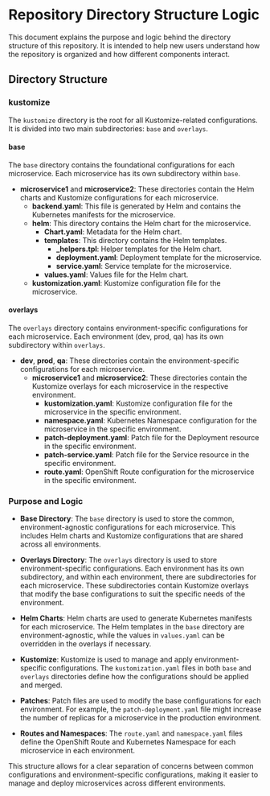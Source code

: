 # Repository Directory Structure Logic

This document explains the purpose and logic behind the directory structure of this repository. It is intended to help new users understand how the repository is organized and how different components interact.

## Directory Structure

### kustomize

The `kustomize` directory is the root for all Kustomize-related configurations. It is divided into two main subdirectories: `base` and `overlays`.

#### base

The `base` directory contains the foundational configurations for each microservice. Each microservice has its own subdirectory within `base`.

- **microservice1** and **microservice2**: These directories contain the Helm charts and Kustomize configurations for each microservice.
  - **backend.yaml**: This file is generated by Helm and contains the Kubernetes manifests for the microservice.
  - **helm**: This directory contains the Helm chart for the microservice.
    - **Chart.yaml**: Metadata for the Helm chart.
    - **templates**: This directory contains the Helm templates.
      - **_helpers.tpl**: Helper templates for the Helm chart.
      - **deployment.yaml**: Deployment template for the microservice.
      - **service.yaml**: Service template for the microservice.
    - **values.yaml**: Values file for the Helm chart.
  - **kustomization.yaml**: Kustomize configuration file for the microservice.

#### overlays

The `overlays` directory contains environment-specific configurations for each microservice. Each environment (dev, prod, qa) has its own subdirectory within `overlays`.

- **dev**, **prod**, **qa**: These directories contain the environment-specific configurations for each microservice.
  - **microservice1** and **microservice2**: These directories contain the Kustomize overlays for each microservice in the respective environment.
    - **kustomization.yaml**: Kustomize configuration file for the microservice in the specific environment.
    - **namespace.yaml**: Kubernetes Namespace configuration for the microservice in the specific environment.
    - **patch-deployment.yaml**: Patch file for the Deployment resource in the specific environment.
    - **patch-service.yaml**: Patch file for the Service resource in the specific environment.
    - **route.yaml**: OpenShift Route configuration for the microservice in the specific environment.

### Purpose and Logic

- **Base Directory**: The `base` directory is used to store the common, environment-agnostic configurations for each microservice. This includes Helm charts and Kustomize configurations that are shared across all environments.

- **Overlays Directory**: The `overlays` directory is used to store environment-specific configurations. Each environment has its own subdirectory, and within each environment, there are subdirectories for each microservice. These subdirectories contain Kustomize overlays that modify the base configurations to suit the specific needs of the environment.

- **Helm Charts**: Helm charts are used to generate Kubernetes manifests for each microservice. The Helm templates in the `base` directory are environment-agnostic, while the values in `values.yaml` can be overridden in the overlays if necessary.

- **Kustomize**: Kustomize is used to manage and apply environment-specific configurations. The `kustomization.yaml` files in both `base` and `overlays` directories define how the configurations should be applied and merged.

- **Patches**: Patch files are used to modify the base configurations for each environment. For example, the `patch-deployment.yaml` file might increase the number of replicas for a microservice in the production environment.

- **Routes and Namespaces**: The `route.yaml` and `namespace.yaml` files define the OpenShift Route and Kubernetes Namespace for each microservice in each environment.

This structure allows for a clear separation of concerns between common configurations and environment-specific configurations, making it easier to manage and deploy microservices across different environments.
